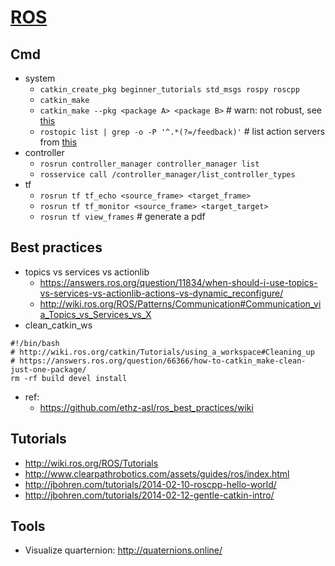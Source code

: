 # [ROS](http://ros.org/)
## Cmd
* system
  * `catkin_create_pkg beginner_tutorials std_msgs rospy roscpp`
  * `catkin_make`
  * `catkin_make --pkg <package A> <package B>` # warn: not robust, see [this](https://answers.ros.org/question/54178/how-to-build-just-one-package-using-catkin_make/)
  * `rostopic list | grep -o -P '^.*(?=/feedback)'` # list action servers from [this](https://answers.ros.org/question/222748/list-action-servers/)
* controller
    * `rosrun controller_manager controller_manager list`
    * `rosservice call /controller_manager/list_controller_types`
* tf
  * `rosrun tf tf_echo <source_frame> <target_frame>`
  * `rosrun tf tf_monitor <source_frame> <target_target>`
  * `rosrun tf view_frames` # generate a pdf
  
## Best practices
* topics vs services vs actionlib
  * https://answers.ros.org/question/11834/when-should-i-use-topics-vs-services-vs-actionlib-actions-vs-dynamic_reconfigure/
  * http://wiki.ros.org/ROS/Patterns/Communication#Communication_via_Topics_vs_Services_vs_X
* clean_catkin_ws
```
#!/bin/bash
# http://wiki.ros.org/catkin/Tutorials/using_a_workspace#Cleaning_up
# https://answers.ros.org/question/66366/how-to-catkin_make-clean-just-one-package/
rm -rf build devel install
```
* ref:
  * https://github.com/ethz-asl/ros_best_practices/wiki
    
## Tutorials
* http://wiki.ros.org/ROS/Tutorials
* http://www.clearpathrobotics.com/assets/guides/ros/index.html
* http://jbohren.com/tutorials/2014-02-10-roscpp-hello-world/
* http://jbohren.com/tutorials/2014-02-12-gentle-catkin-intro/
 
## Tools
* Visualize quarternion: http://quaternions.online/
